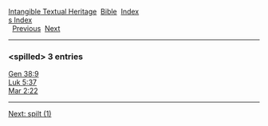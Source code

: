 [Intangible Textual Heritage](../../index)  [Bible](../index) 
[Index](index)   
[s Index](_s_)  
  [Previous](c10786)  [Next](c10788) 

------------------------------------------------------------------------

### &lt;spilled&gt; 3 entries

[Gen 38:9](../kjv/gen038.htm#009)  
[Luk 5:37](../kjv/luk005.htm#037)  
[Mar 2:22](../kjv/mar002.htm#022)  

------------------------------------------------------------------------

[Next: spilt (1)](c10788)

